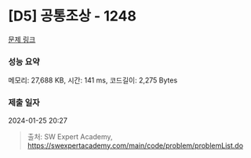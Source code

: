 # [D5] 공통조상 - 1248 

[문제 링크](https://swexpertacademy.com/main/code/problem/problemDetail.do?contestProbId=AV15PTkqAPYCFAYD) 

### 성능 요약

메모리: 27,688 KB, 시간: 141 ms, 코드길이: 2,275 Bytes

### 제출 일자

2024-01-25 20:27



> 출처: SW Expert Academy, https://swexpertacademy.com/main/code/problem/problemList.do